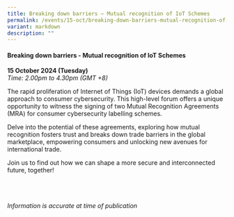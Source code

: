 ```yaml
---
title: Breaking down barriers – Mutual recognition of IoT Schemes
permalink: /events/15-oct/breaking-down-barriers-mutual-recognition-of-iot-schemes/
variant: markdown
description: ""
---
```

#### **Breaking down barriers - Mutual recognition of IoT Schemes**

**15 October 2024 (Tuesday)**  
*Time: 2.00pm to 4.30pm (GMT +8)*

The rapid proliferation of Internet of Things (IoT) devices demands a global approach to consumer cybersecurity. This high-level forum offers a unique opportunity to witness the signing of two Mutual Recognition Agreements (MRA) for consumer cybersecurity labelling schemes. 

Delve into the potential of these agreements, exploring how mutual recognition fosters trust and breaks down trade barriers in the global marketplace, empowering consumers and unlocking new avenues for international trade. 

Join us to find out how we can shape a more secure and interconnected future, together!

<br><br><br>
*Information is accurate at time of publication*
